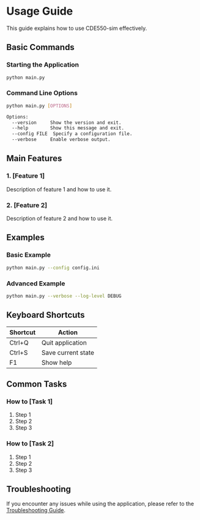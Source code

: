# Usage Guide

This guide explains how to use CDE550-sim effectively.

## Basic Commands

### Starting the Application

```bash
python main.py
```

### Command Line Options

```bash
python main.py [OPTIONS]

Options:
  --version     Show the version and exit.
  --help        Show this message and exit.
  --config FILE  Specify a configuration file.
  --verbose     Enable verbose output.
```

## Main Features

### 1. [Feature 1]

Description of feature 1 and how to use it.

### 2. [Feature 2]

Description of feature 2 and how to use it.

## Examples

### Basic Example

```bash
python main.py --config config.ini
```

### Advanced Example

```bash
python main.py --verbose --log-level DEBUG
```

## Keyboard Shortcuts

| Shortcut | Action |
|----------|--------|
| Ctrl+Q   | Quit application |
| Ctrl+S   | Save current state |
| F1       | Show help |

## Common Tasks

### How to [Task 1]

1. Step 1
2. Step 2
3. Step 3

### How to [Task 2]

1. Step 1
2. Step 2
3. Step 3

## Troubleshooting

If you encounter any issues while using the application, please refer to the [Troubleshooting Guide](./troubleshooting.md).
